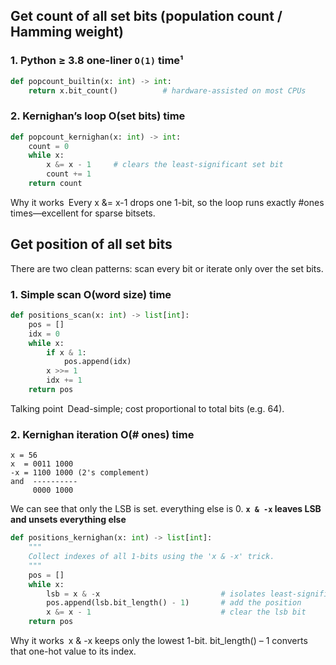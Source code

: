 ## Get count of all set bits (population count / Hamming weight)


### 1. Python ≥ 3.8 one-liner   `O(1)` time¹

```python
def popcount_builtin(x: int) -> int:
    return x.bit_count()          # hardware-assisted on most CPUs
```

### 2. Kernighan’s loop O(set bits) time
```python
def popcount_kernighan(x: int) -> int:
    count = 0
    while x:
        x &= x - 1     # clears the least-significant set bit
        count += 1
    return count
```
Why it works Every x &= x-1 drops one 1-bit, so the loop runs exactly
#ones times—excellent for sparse bitsets.


## Get position of all set bits

There are two clean patterns: scan every bit or iterate only over the set bits.

### 1. Simple scan O(word size) time

```python
def positions_scan(x: int) -> list[int]:
    pos = []
    idx = 0
    while x:
        if x & 1:
            pos.append(idx)
        x >>= 1
        idx += 1
    return pos
```
Talking point Dead-simple; cost proportional to total bits (e.g. 64).

### 2. Kernighan iteration O(# ones) time

```text
x = 56
x  = 0011 1000
-x = 1100 1000 (2's complement)
and  ----------
     0000 1000
```
We can see that only the LSB is set. everything else is 0.
**`x & -x` leaves LSB and unsets everything else**

```python
def positions_kernighan(x: int) -> list[int]:
    """
    Collect indexes of all 1-bits using the 'x & -x' trick.
    """
    pos = []
    while x:
        lsb = x & -x                           # isolates least-significant 1-bit
        pos.append(lsb.bit_length() - 1)       # add the position
        x &= x - 1                             # clear the lsb bit
    return pos
```
Why it works x & -x keeps only the lowest 1-bit.
bit_length() – 1 converts that one-hot value to its index.

